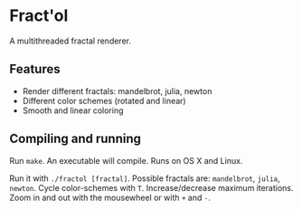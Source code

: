# Fract'ol

A multithreaded fractal renderer.

## Features
* Render different fractals: mandelbrot, julia, newton
* Different color schemes (rotated and linear)
* Smooth and linear coloring


## Compiling and running
Run `make`. An executable will compile. Runs on OS X and Linux.

Run it with `./fractol [fractal]`. Possible fractals are: `mandelbrot`, `julia`,
`newton`. Cycle color-schemes with `T`. Increase/decrease
maximum iterations. Zoom in and out with the
mousewheel or with `+` and `-`.
